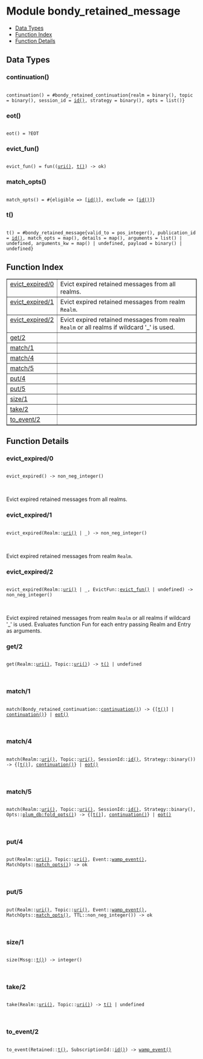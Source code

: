 

# Module bondy_retained_message #
* [Data Types](#types)
* [Function Index](#index)
* [Function Details](#functions)

<a name="types"></a>

## Data Types ##




### <a name="type-continuation">continuation()</a> ###


<pre><code>
continuation() = #bondy_retained_continuation{realm = binary(), topic = binary(), session_id = <a href="#type-id">id()</a>, strategy = binary(), opts = list()}
</code></pre>




### <a name="type-eot">eot()</a> ###


<pre><code>
eot() = ?EOT
</code></pre>




### <a name="type-evict_fun">evict_fun()</a> ###


<pre><code>
evict_fun() = fun((<a href="#type-uri">uri()</a>, <a href="#type-t">t()</a>) -&gt; ok)
</code></pre>




### <a name="type-match_opts">match_opts()</a> ###


<pre><code>
match_opts() = #{eligible =&gt; [<a href="#type-id">id()</a>], exclude =&gt; [<a href="#type-id">id()</a>]}
</code></pre>




### <a name="type-t">t()</a> ###


<pre><code>
t() = #bondy_retained_message{valid_to = pos_integer(), publication_id = <a href="#type-id">id()</a>, match_opts = map(), details = map(), arguments = list() | undefined, arguments_kw = map() | undefined, payload = binary() | undefined}
</code></pre>

<a name="index"></a>

## Function Index ##


<table width="100%" border="1" cellspacing="0" cellpadding="2" summary="function index"><tr><td valign="top"><a href="#evict_expired-0">evict_expired/0</a></td><td>Evict expired retained messages from all realms.</td></tr><tr><td valign="top"><a href="#evict_expired-1">evict_expired/1</a></td><td>Evict expired retained messages from realm <code>Realm</code>.</td></tr><tr><td valign="top"><a href="#evict_expired-2">evict_expired/2</a></td><td>Evict expired retained messages from realm <code>Realm</code> or all realms if
wildcard '_' is used.</td></tr><tr><td valign="top"><a href="#get-2">get/2</a></td><td></td></tr><tr><td valign="top"><a href="#match-1">match/1</a></td><td></td></tr><tr><td valign="top"><a href="#match-4">match/4</a></td><td></td></tr><tr><td valign="top"><a href="#match-5">match/5</a></td><td></td></tr><tr><td valign="top"><a href="#put-4">put/4</a></td><td></td></tr><tr><td valign="top"><a href="#put-5">put/5</a></td><td></td></tr><tr><td valign="top"><a href="#size-1">size/1</a></td><td></td></tr><tr><td valign="top"><a href="#take-2">take/2</a></td><td></td></tr><tr><td valign="top"><a href="#to_event-2">to_event/2</a></td><td></td></tr></table>


<a name="functions"></a>

## Function Details ##

<a name="evict_expired-0"></a>

### evict_expired/0 ###

<pre><code>
evict_expired() -&gt; non_neg_integer()
</code></pre>
<br />

Evict expired retained messages from all realms.

<a name="evict_expired-1"></a>

### evict_expired/1 ###

<pre><code>
evict_expired(Realm::<a href="#type-uri">uri()</a> | _) -&gt; non_neg_integer()
</code></pre>
<br />

Evict expired retained messages from realm `Realm`.

<a name="evict_expired-2"></a>

### evict_expired/2 ###

<pre><code>
evict_expired(Realm::<a href="#type-uri">uri()</a> | _, EvictFun::<a href="#type-evict_fun">evict_fun()</a> | undefined) -&gt; non_neg_integer()
</code></pre>
<br />

Evict expired retained messages from realm `Realm` or all realms if
wildcard '_' is used.
Evaluates function Fun for each entry passing Realm and Entry as arguments.

<a name="get-2"></a>

### get/2 ###

<pre><code>
get(Realm::<a href="#type-uri">uri()</a>, Topic::<a href="#type-uri">uri()</a>) -&gt; <a href="#type-t">t()</a> | undefined
</code></pre>
<br />

<a name="match-1"></a>

### match/1 ###

<pre><code>
match(Bondy_retained_continuation::<a href="#type-continuation">continuation()</a>) -&gt; {[<a href="#type-t">t()</a>] | <a href="#type-continuation">continuation()</a>} | <a href="#type-eot">eot()</a>
</code></pre>
<br />

<a name="match-4"></a>

### match/4 ###

<pre><code>
match(Realm::<a href="#type-uri">uri()</a>, Topic::<a href="#type-uri">uri()</a>, SessionId::<a href="#type-id">id()</a>, Strategy::binary()) -&gt; {[<a href="#type-t">t()</a>], <a href="#type-continuation">continuation()</a>} | <a href="#type-eot">eot()</a>
</code></pre>
<br />

<a name="match-5"></a>

### match/5 ###

<pre><code>
match(Realm::<a href="#type-uri">uri()</a>, Topic::<a href="#type-uri">uri()</a>, SessionId::<a href="#type-id">id()</a>, Strategy::binary(), Opts::<a href="/Volumes/Work/Leapsight/bondy/_build/default/lib/plum_db/doc/plum_db.md#type-fold_opts">plum_db:fold_opts()</a>) -&gt; {[<a href="#type-t">t()</a>], <a href="#type-continuation">continuation()</a>} | <a href="#type-eot">eot()</a>
</code></pre>
<br />

<a name="put-4"></a>

### put/4 ###

<pre><code>
put(Realm::<a href="#type-uri">uri()</a>, Topic::<a href="#type-uri">uri()</a>, Event::<a href="#type-wamp_event">wamp_event()</a>, MatchOpts::<a href="#type-match_opts">match_opts()</a>) -&gt; ok
</code></pre>
<br />

<a name="put-5"></a>

### put/5 ###

<pre><code>
put(Realm::<a href="#type-uri">uri()</a>, Topic::<a href="#type-uri">uri()</a>, Event::<a href="#type-wamp_event">wamp_event()</a>, MatchOpts::<a href="#type-match_opts">match_opts()</a>, TTL::non_neg_integer()) -&gt; ok
</code></pre>
<br />

<a name="size-1"></a>

### size/1 ###

<pre><code>
size(Mssg::<a href="#type-t">t()</a>) -&gt; integer()
</code></pre>
<br />

<a name="take-2"></a>

### take/2 ###

<pre><code>
take(Realm::<a href="#type-uri">uri()</a>, Topic::<a href="#type-uri">uri()</a>) -&gt; <a href="#type-t">t()</a> | undefined
</code></pre>
<br />

<a name="to_event-2"></a>

### to_event/2 ###

<pre><code>
to_event(Retained::<a href="#type-t">t()</a>, SubscriptionId::<a href="#type-id">id()</a>) -&gt; <a href="#type-wamp_event">wamp_event()</a>
</code></pre>
<br />

